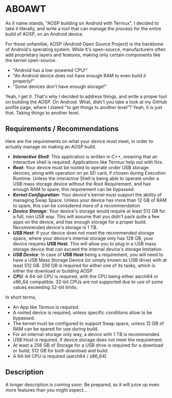 # ABOAWT
As it name stands, "AOSP building on Android with Termux", I decided to take it
literally, and write a tool that can manage the process for the entire build of
AOSP, on an Android device.

For those unfamiliar, AOSP (Android Open Source Project) is the backbone of
Android's operating system. While it's open-source, manufacturers often add
proprietary layers and features, making only certain components like the kernel
open-source.

- "Android has a low-powered CPU!"
- "An Android device does not have enough RAM to even build it properly!"
- "Some devices don't have enough storage!"

Yeah, I get it. That's why I decided to address things, and write a proper tool
on building the AOSP. On Android. What, didn't you take a look at my GitHub
profile page, where I stated "to get things to another level"? Yeah, it is just
that. Taking things to another level.

## Requirements / Recommendations
Here are the requirements on what your device must meet, in order to actually
manage on making an AOSP build.

- ***Interactive Shell***: This application is written in C++, meaning that an 
  interactive shell is required. Applications like Termux help out with this.
- ***Root***: Your device must be rooted to operate under USB storage devices,
  along with operation on an SD card, if chosen during Execution Runtime. Unless
  the interactive Shell is being able to operate under a USB mass storage device
  without the Root Requirement, and has enough RAM to spare, this requirement can
  be bypassed.
- ***Kernel Configuration***: Your device's kernel must support the ability of
  managing Swap Space. Unless your device has more than 12 GB of RAM to spare,
  this can be considered more of a recommendation.
- ***Device Storage***: Your device's storage would require at least 512 GB for
  a full, non USB way. This will assume that you didn't pack quite a few apps on
  the device, and has enough storage for a proper build. Recommended device's
  storage is 1 TB.
- ***USB Host***: If your device does not meet the recommended storage space,
  where your device's internal storage only has 128 GB, your device requires
  **USB Host**. This will allow you to plug in a USB mass storage device that
  can exceed the internal device's storage limitation.
- ***USB Device***: In case of **USB Host** being a requirement, you will need to
  have a USB Mass Storage Device (or simply known as USB drive) with at least 512
  GB. 256 GB is required for either one of its tasks, which is either the download
  or building AOSP.
- ***CPU***: A 64-bit CPU is required, with the CPU being either aarch64 or
  x86_64 compatible. 32-bit CPUs are not supported due to use of some values
  exceeding 32-bit limits.

In short terms,

- An App like Termux is required.
- A rooted device is required, unless specific conditions allow to be bypassed.
- The kernel must be configured to support Swap space, unless 12 GB of RAM can
  be spared for use during build.
- For an internal-storage only way, a device with 1 TB is recommended.
- USB Host is required, if device storage does not meet the requirement.
- At least a 256 GB of Storage for a USB drive is required for a download or build;
  512 GB for both download and build.
- A 64-bit CPU is required (aarch64 / x86_64)

## Description
A longer description is coming soon. Be prepared, as it will juice up even more
features than you might expect...